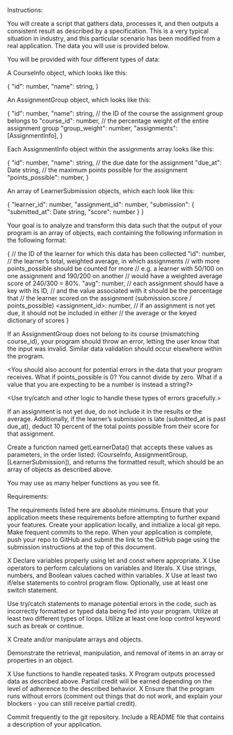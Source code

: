 Instructions:

You will create a script that gathers data, processes it, and then outputs a consistent result as described by a specification. This is a very typical situation in industry, and this particular scenario has been modified from a real application. The data you will use is provided below.

You will be provided with four different types of data:

A CourseInfo object, which looks like this:

  {
    "id": number,
    "name": string,
  }

An AssignmentGroup object, which looks like this:

  {
    "id": number,
    "name": string,
    // the ID of the course the assignment group belongs to
    "course_id": number,
    // the percentage weight of the entire assignment group
    "group_weight": number,
    "assignments": [AssignmentInfo],
  }

Each AssignmentInfo object within the assignments array looks like this:

  {
    "id": number,
    "name": string,
    // the due date for the assignment
    "due_at": Date string,
    // the maximum points possible for the assignment
    "points_possible": number,
  }

An array of LearnerSubmission objects, which each look like this:

  {
      "learner_id": number,
      "assignment_id": number,
      "submission": {
        "submitted_at": Date string,
        "score": number
      }
  }

Your goal is to analyze and transform this data such that the output of your program is an array of objects, each containing the following information in the following format:

  {
      // the ID of the learner for which this data has been collected
      "id": number,
      // the learner’s total, weighted average, in which assignments
      // with more points_possible should be counted for more
      // e.g. a learner with 50/100 on one assignment and 190/200 on another
      // would have a weighted average score of 240/300 = 80%.
      "avg": number,
      // each assignment should have a key with its ID,
      // and the value associated with it should be the percentage that
      // the learner scored on the assignment (submission.score / points_possible)
      <assignment_id>: number,
      // if an assignment is not yet due, it should not be included in either
      // the average or the keyed dictionary of scores
  }

If an AssignmentGroup does not belong to its course (mismatching course_id), your program should throw an error, letting the user know that the input was invalid. Similar data validation should occur elsewhere within the program.

<You should also account for potential errors in the data that your program receives. What if points_possible is 0? You cannot divide by zero. What if a value that you are expecting to be a number is instead a string?>

<Use try/catch and other logic to handle these types of errors gracefully.>

If an assignment is not yet due, do not include it in the results or the average. Additionally, if the learner’s submission is late (submitted_at is past due_at), deduct 10 percent of the total points possible from their score for that assignment.

Create a function named getLearnerData() that accepts these values as parameters, in the order listed: (CourseInfo, AssignmentGroup, [LearnerSubmission]), and returns the formatted result, which should be an array of objects as described above.

You may use as many helper functions as you see fit.

Requirements:

The requirements listed here are absolute minimums. 
Ensure that your application meets these requirements before attempting to further expand your features.
Create your application locally, and initialize a local git repo. Make frequent commits to the repo. 
When your application is complete, push your repo to GitHub and submit the link to the GitHub page using the submission instructions at the top of this document.

 X Declare variables properly using let and const where appropriate.
 X Use operators to perform calculations on variables and literals.
 X Use strings, numbers, and Boolean values cached within variables.
 X Use at least two if/else statements to control program flow. Optionally, use at least one switch statement.

Use try/catch statements to manage potential errors in the code, such as incorrectly formatted or typed data being fed into your program.
Utilize at least two different types of loops.
Utilize at least one loop control keyword such as break or continue.

 X Create and/or manipulate arrays and objects.

Demonstrate the retrieval, manipulation, and removal of items in an array or properties in an object.

 X Use functions to handle repeated tasks.
 X Program outputs processed data as described above. Partial credit will be earned depending on the level of adherence to the described behavior.
 X Ensure that the program runs without errors (comment out things that do not work, and explain your blockers - you can still receive partial credit).
 
Commit frequently to the git repository.
Include a README file that contains a description of your application.
